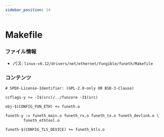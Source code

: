 ```yaml
---
sidebar_position: 14
---
```

# Makefile

### ファイル情報

- パス: `linux-v6.12/drivers/net/ethernet/fungible/funeth/Makefile`

### コンテンツ

```txt
# SPDX-License-Identifier: (GPL-2.0-only OR BSD-3-Clause)

ccflags-y += -I$(src)/../funcore -I$(src)

obj-$(CONFIG_FUN_ETH) += funeth.o

funeth-y := funeth_main.o funeth_rx.o funeth_tx.o funeth_devlink.o \
	    funeth_ethtool.o

funeth-$(CONFIG_TLS_DEVICE) += funeth_ktls.o

```
